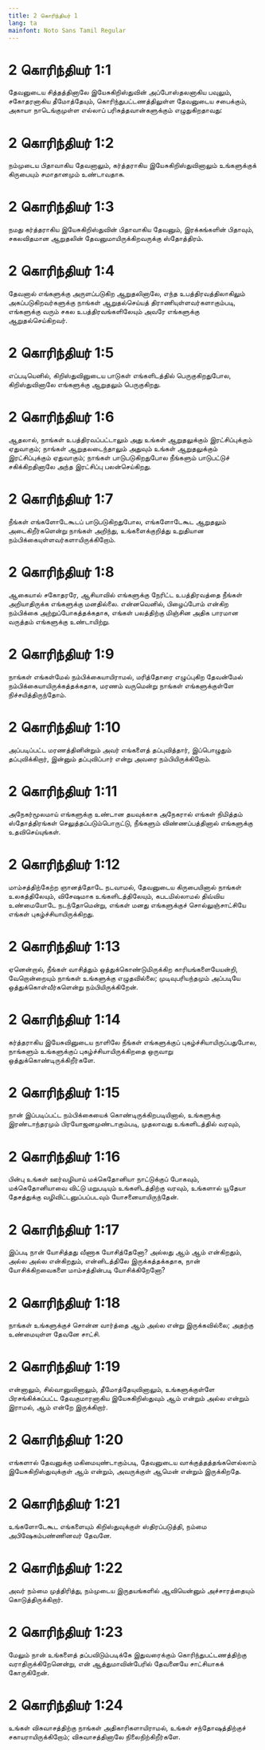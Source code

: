 ```yaml
---
title: 2 கொரிந்தியர் 1
lang: ta
mainfont: Noto Sans Tamil Regular
---
```


# 2 கொரிந்தியர் 1:1

தேவனுடைய சித்தத்தினாலே இயேசுகிறிஸ்துவின் அப்போஸ்தலனாகிய பவுலும், சகோதரனாகிய தீமோத்தேயும், கொரிந்துபட்டணத்திலுள்ள தேவனுடைய சபைக்கும், அகாயா நாடெங்குமுள்ள எல்லாப் பரிசுத்தவான்களுக்கும் எழுதுகிறதாவது:

# 2 கொரிந்தியர் 1:2

நம்முடைய பிதாவாகிய தேவனாலும், கர்த்தராகிய இயேசுகிறிஸ்துவினாலும் உங்களுக்குக் கிருபையும் சமாதானமும் உண்டாவதாக.

# 2 கொரிந்தியர் 1:3

நமது கர்த்தராகிய இயேசுகிறிஸ்துவின் பிதாவாகிய தேவனும், இரக்கங்களின் பிதாவும், சகலவிதமான ஆறுதலின் தேவனுமாயிருக்கிறவருக்கு ஸ்தோத்திரம்.

# 2 கொரிந்தியர் 1:4

தேவனால் எங்களுக்கு அருளப்படுகிற ஆறுதலினாலே, எந்த உபத்திரவத்திலாகிலும் அகப்படுகிறவர்களுக்கு நாங்கள் ஆறுதல்செய்யத் திராணியுள்ளவர்களாகும்படி, எங்களுக்கு வரும் சகல உபத்திரவங்களிலேயும் அவரே எங்களுக்கு ஆறுதல்செய்கிறவர்.

# 2 கொரிந்தியர் 1:5

எப்படியெனில், கிறிஸ்துவினுடைய பாடுகள் எங்களிடத்தில் பெருகுகிறதுபோல, கிறிஸ்துவினாலே எங்களுக்கு ஆறுதலும் பெருகுகிறது.

# 2 கொரிந்தியர் 1:6

ஆதலால், நாங்கள் உபத்திரவப்பட்டாலும் அது உங்கள் ஆறுதலுக்கும் இரட்சிப்புக்கும் ஏதுவாகும்; நாங்கள் ஆறுதலடைந்தாலும் அதுவும் உங்கள் ஆறுதலுக்கும் இரட்சிப்புக்கும் ஏதுவாகும்; நாங்கள் பாடுபடுகிறதுபோல நீங்களும் பாடுபட்டுச் சகிக்கிறதினாலே அந்த இரட்சிப்பு பலன்செய்கிறது.

# 2 கொரிந்தியர் 1:7

நீங்கள் எங்களோடேகூடப் பாடுபடுகிறதுபோல, எங்களோடேகூட ஆறுதலும் அடைகிறீர்களென்று நாங்கள் அறிந்து, உங்களைக்குறித்து உறுதியான நம்பிக்கையுள்ளவர்களாயிருக்கிறோம்.

# 2 கொரிந்தியர் 1:8

ஆகையால் சகோதரரே, ஆசியாவில் எங்களுக்கு நேரிட்ட உபத்திரவத்தை நீங்கள் அறியாதிருக்க எங்களுக்கு மனதில்லை. என்னவெனில், பிழைப்போம் என்கிற நம்பிக்கை அற்றுப்போகத்தக்கதாக, எங்கள் பலத்திற்கு மிஞ்சின அதிக பாரமான வருத்தம் எங்களுக்கு உண்டாயிற்று.

# 2 கொரிந்தியர் 1:9

நாங்கள் எங்கள்மேல் நம்பிக்கையாயிராமல், மரித்தோரை எழுப்புகிற தேவன்மேல் நம்பிக்கையாயிருக்கத்தக்கதாக, மரணம் வருமென்று நாங்கள் எங்களுக்குள்ளே நிச்சயித்திருந்தோம்.

# 2 கொரிந்தியர் 1:10

அப்படிப்பட்ட மரணத்தினின்றும் அவர் எங்களைத் தப்புவித்தார், இப்பொழுதும் தப்புவிக்கிறார், இன்னும் தப்புவிப்பார் என்று அவரை நம்பியிருக்கிறோம்.

# 2 கொரிந்தியர் 1:11

அநேகர்மூலமாய் எங்களுக்கு உண்டான தயவுக்காக அநேகரால் எங்கள் நிமித்தம் ஸ்தோத்திரங்கள் செலுத்தப்படும்பொருட்டு, நீங்களும் விண்ணப்பத்தினால் எங்களுக்கு உதவிசெய்யுங்கள்.

# 2 கொரிந்தியர் 1:12

மாம்சத்திற்கேற்ற ஞானத்தோடே நடவாமல், தேவனுடைய கிருபையினால் நாங்கள் உலகத்திலேயும், விசேஷமாக உங்களிடத்திலேயும், கபடமில்லாமல் திவ்விய உண்மையோடே நடந்தோமென்று, எங்கள் மனது எங்களுக்குச் சொல்லுஞ்சாட்சியே எங்கள் புகழ்ச்சியாயிருக்கிறது.

# 2 கொரிந்தியர் 1:13

ஏனென்றால், நீங்கள் வாசித்தும் ஒத்துக்கொண்டுமிருக்கிற காரியங்களையேயன்றி, வேறொன்றையும் நாங்கள் உங்களுக்கு எழுதவில்லை; முடிவுபரியந்தமும் அப்படியே ஒத்துக்கொள்வீர்களென்று நம்பியிருக்கிறேன்.

# 2 கொரிந்தியர் 1:14

கர்த்தராகிய இயேசுவினுடைய நாளிலே நீங்கள் எங்களுக்குப் புகழ்ச்சியாயிருப்பதுபோல, நாங்களும் உங்களுக்குப் புகழ்ச்சியாயிருக்கிறதை ஒருவாறு ஒத்துக்கொண்டிருக்கிறீர்களே.

# 2 கொரிந்தியர் 1:15

நான் இப்படிப்பட்ட நம்பிக்கையைக் கொண்டிருக்கிறபடியினால், உங்களுக்கு இரண்டாந்தரமும் பிரயோஜனமுண்டாகும்படி, முதலாவது உங்களிடத்தில் வரவும்,

# 2 கொரிந்தியர் 1:16

பின்பு உங்கள் ஊர்வழியாய் மக்கெதோனியா நாட்டுக்குப் போகவும், மக்கெதோனியாவை விட்டு மறுபடியும் உங்களிடத்திற்கு வரவும், உங்களால் யூதேயா தேசத்துக்கு வழிவிட்டனுப்பப்படவும் யோசனையாயிருந்தேன்.

# 2 கொரிந்தியர் 1:17

இப்படி நான் யோசித்தது வீணாக யோசித்தேனோ? அல்லது ஆம் ஆம் என்கிறதும், அல்ல அல்ல என்கிறதும், என்னிடத்திலே இருக்கத்தக்கதாக, நான் யோசிக்கிறவைகளை மாம்சத்தின்படி யோசிக்கிறேனோ?

# 2 கொரிந்தியர் 1:18

நாங்கள் உங்களுக்குச் சொன்ன வார்த்தை ஆம் அல்ல என்று இருக்கவில்லை; அதற்கு உண்மையுள்ள தேவனே சாட்சி.

# 2 கொரிந்தியர் 1:19

என்னாலும், சில்வானுவினாலும், தீமோத்தேயுவினாலும், உங்களுக்குள்ளே பிரசங்கிக்கப்பட்ட தேவகுமாரனாகிய இயேசுகிறிஸ்துவும் ஆம் என்றும் அல்ல என்றும் இராமல், ஆம் என்றே இருக்கிறார்.

# 2 கொரிந்தியர் 1:20

எங்களால் தேவனுக்கு மகிமையுண்டாகும்படி, தேவனுடைய வாக்குத்தத்தங்களெல்லாம் இயேசுகிறிஸ்துவுக்குள் ஆம் என்றும், அவருக்குள் ஆமென் என்றும் இருக்கிறதே.

# 2 கொரிந்தியர் 1:21

உங்களோடேகூட எங்களையும் கிறிஸ்துவுக்குள் ஸ்திரப்படுத்தி, நம்மை அபிஷேகம்பண்ணினவர் தேவனே.

# 2 கொரிந்தியர் 1:22

அவர் நம்மை முத்திரித்து, நம்முடைய இருதயங்களில் ஆவியென்னும் அச்சாரத்தையும் கொடுத்திருக்கிறார்.

# 2 கொரிந்தியர் 1:23

மேலும் நான் உங்களைத் தப்பவிடும்படிக்கே இதுவரைக்கும் கொரிந்துபட்டணத்திற்கு வராதிருக்கிறேனென்று, என் ஆத்துமாவின்பேரில் தேவனையே சாட்சியாகக் கோருகிறேன்.

# 2 கொரிந்தியர் 1:24

உங்கள் விசுவாசத்திற்கு நாங்கள் அதிகாரிகளாயிராமல், உங்கள் சந்தோஷத்திற்குச் சகாயராயிருக்கிறோம்; விசுவாசத்தினாலே நிலைநிற்கிறீர்களே.

